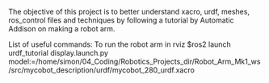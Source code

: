The objective of this project is to better understand xacro, urdf, meshes, ros_control files and techniques by following a tutorial by Automatic Addison on making a robot arm.



List of useful commands:
To run the robot arm in rviz
$ros2 launch urdf_tutorial display.launch.py model:=/home/simon/04_Coding/Robotics_Projects_dir/Robot_Arm_Mk1_ws/src/mycobot_description/urdf/mycobot_280_urdf.xacro

